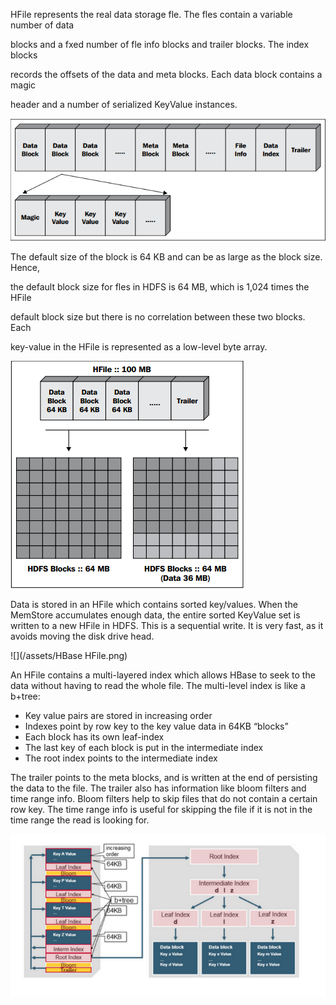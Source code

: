 HFile represents the real data storage fle. The fles contain a variable number of data

blocks and a fxed number of fle info blocks and trailer blocks. The index blocks

records the offsets of the data and meta blocks. Each data block contains a magic

header and a number of serialized KeyValue instances.

![](/images/HFile.png)

The default size of the block is 64 KB and can be as large as the block size. Hence,

the default block size for fles in HDFS is 64 MB, which is 1,024 times the HFile

default block size but there is no correlation between these two blocks. Each

key-value in the HFile is represented as a low-level byte array.

![](/images/HFileBlock.png)

Data is stored in an HFile which contains sorted key/values. When the MemStore accumulates enough data, the entire sorted KeyValue set is written to a new HFile in HDFS. This is a sequential write. It is very fast, as it avoids moving the disk drive head.



![](/assets/HBase HFile.png)

An HFile contains a multi-layered index which allows HBase to seek to the data without having to read the whole file. The multi-level index is like a b+tree:

* Key value pairs are stored in increasing order
* Indexes point by row key to the key value data in 64KB “blocks”
* Each block has its own leaf-index
* The last key of each block is put in the intermediate index
* The root index points to the intermediate index

The trailer points to the meta blocks, and is written at the end of persisting the data to the file. The trailer also has information like bloom filters and time range info. Bloom filters help to skip files that do not contain a certain row key. The time range info is useful for skipping the file if it is not in the time range the read is looking for.

![](/assets/HFile.png)

